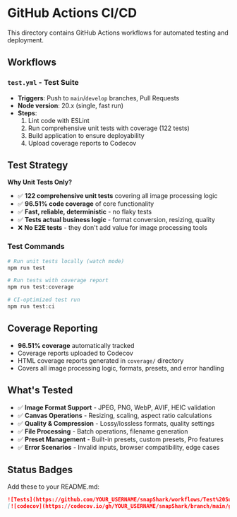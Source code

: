 # GitHub Actions CI/CD

This directory contains GitHub Actions workflows for automated testing and deployment.

## Workflows

### `test.yml` - Test Suite

- **Triggers**: Push to `main`/`develop` branches, Pull Requests
- **Node version**: 20.x (single, fast run)
- **Steps**:
  1. Lint code with ESLint
  2. Run comprehensive unit tests with coverage (122 tests)
  3. Build application to ensure deployability
  4. Upload coverage reports to Codecov

## Test Strategy

**Why Unit Tests Only?**

- ✅ **122 comprehensive unit tests** covering all image processing logic
- ✅ **96.51% code coverage** of core functionality
- ✅ **Fast, reliable, deterministic** - no flaky tests
- ✅ **Tests actual business logic** - format conversion, resizing, quality
- ❌ **No E2E tests** - they don't add value for image processing tools

### Test Commands

```bash
# Run unit tests locally (watch mode)
npm run test

# Run tests with coverage report
npm run test:coverage

# CI-optimized test run
npm run test:ci
```

## Coverage Reporting

- **96.51% coverage** automatically tracked
- Coverage reports uploaded to Codecov
- HTML coverage reports generated in `coverage/` directory
- Covers all image processing logic, formats, presets, and error handling

## What's Tested

- ✅ **Image Format Support** - JPEG, PNG, WebP, AVIF, HEIC validation
- ✅ **Canvas Operations** - Resizing, scaling, aspect ratio calculations
- ✅ **Quality & Compression** - Lossy/lossless formats, quality settings
- ✅ **File Processing** - Batch operations, filename generation
- ✅ **Preset Management** - Built-in presets, custom presets, Pro features
- ✅ **Error Scenarios** - Invalid inputs, browser compatibility, edge cases

## Status Badges

Add these to your README.md:

```markdown
![Tests](https://github.com/YOUR_USERNAME/snapShark/workflows/Test%20Suite/badge.svg)
[![codecov](https://codecov.io/gh/YOUR_USERNAME/snapShark/branch/main/graph/badge.svg)](https://codecov.io/gh/YOUR_USERNAME/snapShark)
```
